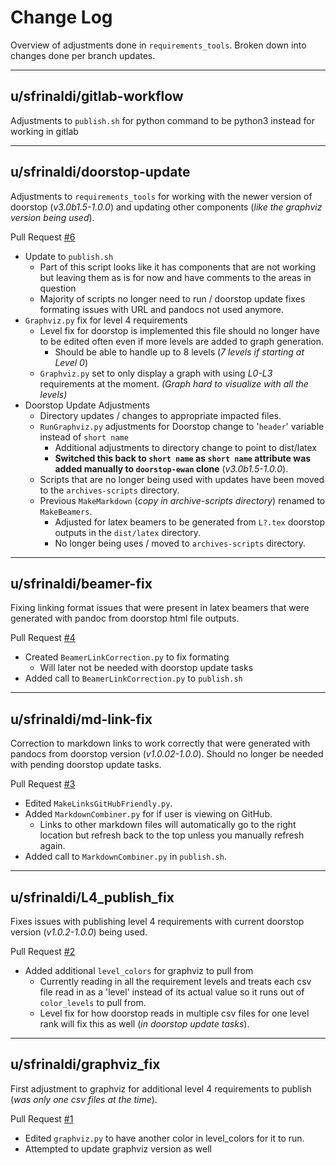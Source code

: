 # Change Log
Overview of adjustments done in `requirements_tools`. Broken down into changes done per branch updates.

----------------
## u/sfrinaldi/gitlab-workflow
Adjustments to `publish.sh` for python command to be python3 instead for working in gitlab 


----------------
## u/sfrinaldi/doorstop-update
Adjustments to `requirements_tools` for working with the newer version of doorstop (_v3.0b1.5-1.0.0_) and updating other components (_like the graphviz version being used_).

Pull Request [#6](https://github.com/uasal/requirements_tools/pull/6)
- Update to `publish.sh` 
  - Part of this script looks like it has components that are not working but leaving them as is for now and have comments to the areas in question
  - Majority of scripts no longer need to run / doorstop update fixes formating issues with URL and pandocs not used anymore.
- `Graphviz.py` fix for level 4 requirements
  - Level fix for doorstop is implemented this file should no longer have to be edited often even if more levels are added to graph generation.
    - Should be able to handle up to 8 levels (_7 levels if starting at Level 0_)
  - `Graphviz.py` set to only display a graph with using _L0-L3_ requirements at the moment. _(Graph hard to visualize with all the levels)_ 
- Doorstop Update Adjustments
  - Directory updates / changes to appropriate impacted files.
  - `RunGraphviz.py` adjustments for Doorstop change to '`header`' variable instead of `short name`
    - Additional adjustments to directory change to point to dist/latex
    - **Switched this back to `short name` as `short name` attribute was added manually to `doorstop-ewan` clone** (_v3.0b1.5-1.0.0_).
  - Scripts that are no longer being used with updates have been moved to the `archives-scripts` directory.
  - Previous `MakeMarkdown` (_copy in archive-scripts directory_) renamed to `MakeBeamers`.
    - Adjusted for latex beamers to be generated from `L?.tex` doorstop outputs in the `dist/latex` directory.
    - No longer being uses / moved to `archives-scripts` directory.

----------------
## u/sfrinaldi/beamer-fix
Fixing linking format issues that were present in latex beamers that were generated with pandoc from doorstop html file outputs.

Pull Request [#4](https://github.com/uasal/requirements_tools/pull/4)
- Created `BeamerLinkCorrection.py` to fix formating 
  - Will later not be needed with doorstop update tasks
- Added call to `BeamerLinkCorrection.py` to `publish.sh `

----------------
## u/sfrinaldi/md-link-fix
Correction to markdown links to work correctly that were generated with pandocs from doorstop version (_v1.0.02-1.0.0_). Should no longer be needed with pending doorstop update tasks.

Pull Request [#3](https://github.com/uasal/requirements_tools/pull/3)
- Edited `MakeLinksGitHubFriendly.py`.
- Added `MarkdownCombiner.py` for if user is viewing on GitHub.
  - Links to other markdown files will automatically go to the right location but refresh back to the top unless you manually refresh again.
- Added call to `MarkdownCombiner.py` in `publish.sh`.

----------------
## u/sfrinaldi/L4_publish_fix
Fixes issues with publishing level 4 requirements with current doorstop version (_v1.0.2-1.0.0_) being used.

Pull Request [#2](https://github.com/uasal/requirements_tools/pull/2)
- Added additional `level_colors` for graphviz to pull from
  - Currently reading in all the requirement levels and treats each csv file read in as a 'level' instead of its actual value so it runs out of `color_levels` to pull from.
  - Level fix for how doorstop reads in multiple csv files for one level rank will fix this as well (_in doorstop update tasks_).

----------------
## u/sfrinaldi/graphviz_fix
First adjustment to graphviz for additional level 4 requirements to publish (_was only one csv files at the time_).

Pull Request [#1](https://github.com/uasal/requirements_tools/pull/1)
- Edited `graphviz.py` to have another color in level_colors for it to run. 
- Attempted to update graphviz version as well 

